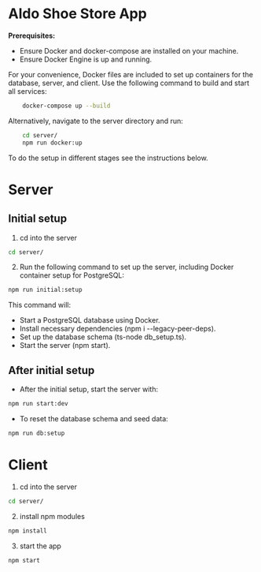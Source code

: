 # Aldo Shoe Store App

**Prerequisites:**
- Ensure Docker and docker-compose are installed on your machine.
- Ensure Docker Engine is up and running.

For your convenience, Docker files are included to set up containers for the database, server, and client. 
Use the following command to build and start all services:
```bash
    docker-compose up --build
```

Alternatively, navigate to the server directory and run:
```bash
    cd server/
    npm run docker:up
```

To do the setup in different stages see the instructions below.


# Server 

## Initial setup

1. cd into the server
```bash
cd server/
```
2. Run the following command to set up the server, including Docker container setup for PostgreSQL:
```bash
npm run initial:setup
```

This command will:

* Start a PostgreSQL database using Docker.
* Install necessary dependencies (npm i --legacy-peer-deps).
* Set up the database schema (ts-node db_setup.ts).
* Start the server (npm start).

## After initial setup

- After the initial setup, start the server with:
```bash
npm run start:dev
```
- To reset the database schema and seed data:
```bash
npm run db:setup
```

# Client 

1. cd into the server
```bash
cd server/
```

2. install npm modules
```bash
npm install 
```

3. start the app
```bash
npm start
```


